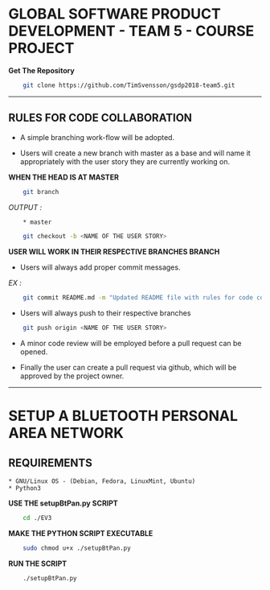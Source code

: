 # GLOBAL SOFTWARE PRODUCT DEVELOPMENT - TEAM 5 - COURSE PROJECT

**Get The Repository**

```bash
    git clone https://github.com/TimSvensson/gsdp2018-team5.git
```

---

## RULES FOR CODE COLLABORATION

* A simple branching work-flow will be adopted.

* Users will create a new branch with master as a base and will name it appropriately with the user story they are currently working on.

**WHEN THE HEAD IS AT MASTER**

```bash
    git branch
```

*OUTPUT :*

```bash
    * master
```

```bash
    git checkout -b <NAME OF THE USER STORY>
```

**USER WILL WORK IN THEIR RESPECTIVE BRANCHES BRANCH**

* Users will always add proper commit messages.

*EX :*
```bash
    git commit README.md -m "Updated README file with rules for code collaboration"
```

* Users will always push to their respective branches

```bash
    git push origin <NAME OF THE USER STORY>
```

* A minor code review will be employed before a pull request can be opened.

* Finally the user can create a pull request via github, which will be approved by the project owner.

---

# SETUP A BLUETOOTH PERSONAL AREA NETWORK

## REQUIREMENTS

    * GNU/Linux OS - (Debian, Fedora, LinuxMint, Ubuntu)
    * Python3

**USE THE setupBtPan.py SCRIPT**

```bash
    cd ./EV3
```

**MAKE THE PYTHON SCRIPT EXECUTABLE**

```bash
    sudo chmod u+x ./setupBtPan.py
```

**RUN THE SCRIPT**

```bash
    ./setupBtPan.py
```
